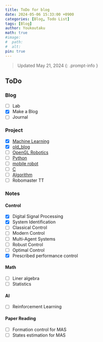 ```yaml
---
title: ToDo for blog
date: 2024-05-06 15:33:00 +0900
categories: [Blog, Todo List]
tags: [Blog]
author: Youkoutaku
math: true
#image:
#  path:
#  alt:
pin: true
---
```


> Updated May 21, 2024
> {: .prompt-info }

## ToDo

### Blog

- [ ] Lab
- [x] Make a Blog
- [ ] Journal

### Project

- [x] [Machine Learning](https://github.com/youkoutaku/Machine-Learning)
- [x] [old_blog](https://github.com/youkoutaku/youkoutaku_ole_blog)
- [ ] [OpenGL Robotics](https://github.com/youkoutaku/my-learning)
- [ ] [Python](https://github.com/youkoutaku/my-learning)
- [ ] [mobile robot](https://github.com/youkoutaku/my-learning)
- [ ] [C](https://github.com/youkoutaku/C-prg)
- [ ] [Algorithm](https://github.com/youkoutaku/C-Algorithm-and-Data)
- [ ] Robomaster TT

### Notes

#### Control

- [x] Digital Signal Processing
- [x] System Identification
- [ ] Classical Control
- [ ] Modern Control
- [ ] Multi-Agent Systems
- [ ] Robust Control
- [ ] Optimal Control
- [x] Prescribed performance control

#### Math

- [ ] Liner algebra
- [ ] Statistics

#### AI

- [ ] Reinforcement Learning

#### Paper Reading

- [ ] Formation control for MAS
- [ ] States estimation for MAS
